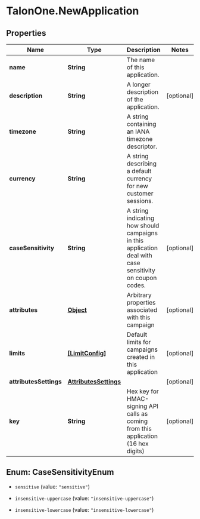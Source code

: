 # TalonOne.NewApplication

## Properties

Name | Type | Description | Notes
------------ | ------------- | ------------- | -------------
**name** | **String** | The name of this application. | 
**description** | **String** | A longer description of the application. | [optional] 
**timezone** | **String** | A string containing an IANA timezone descriptor. | 
**currency** | **String** | A string describing a default currency for new customer sessions. | 
**caseSensitivity** | **String** | A string indicating how should campaigns in this application deal with case sensitivity on coupon codes. | [optional] 
**attributes** | [**Object**](.md) | Arbitrary properties associated with this campaign | [optional] 
**limits** | [**[LimitConfig]**](LimitConfig.md) | Default limits for campaigns created in this application | [optional] 
**attributesSettings** | [**AttributesSettings**](AttributesSettings.md) |  | [optional] 
**key** | **String** | Hex key for HMAC-signing API calls as coming from this application (16 hex digits) | [optional] 



## Enum: CaseSensitivityEnum


* `sensitive` (value: `"sensitive"`)

* `insensitive-uppercase` (value: `"insensitive-uppercase"`)

* `insensitive-lowercase` (value: `"insensitive-lowercase"`)




